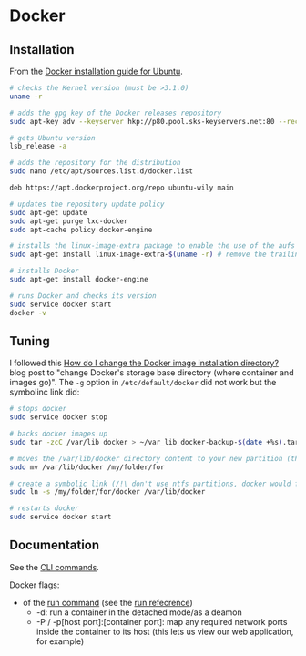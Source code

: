 # Docker
## Installation
From the [Docker installation guide for Ubuntu](https://docs.docker.com/engine/installation/ubuntulinux/).

```bash
# checks the Kernel version (must be >3.1.0)
uname -r

# adds the gpg key of the Docker releases repository
sudo apt-key adv --keyserver hkp://p80.pool.sks-keyservers.net:80 --recv-keys 58118E89F3A912897C070ADBF76221572C52609D

# gets Ubuntu version
lsb_release -a

# adds the repository for the distribution
sudo nano /etc/apt/sources.list.d/docker.list

deb https://apt.dockerproject.org/repo ubuntu-wily main

# updates the repository update policy
sudo apt-get update
sudo apt-get purge lxc-docker
sudo apt-cache policy docker-engine

# installs the linux-image-extra package to enable the use of the aufs storage driver
sudo apt-get install linux-image-extra-$(uname -r) # remove the trailing '-lowlatency'

# installs Docker
sudo apt-get install docker-engine

# runs Docker and checks its version
sudo service docker start
docker -v
```

## Tuning
I followed this 
[How do I change the Docker image installation directory?](https://forums.docker.com/t/how-do-i-change-the-docker-image-installation-directory/1169) blog post to "change Docker's storage base directory (where container and images go)". The `-g` option in `/etc/default/docker` did not work but the symbolinc link did:
```bash
# stops docker
sudo service docker stop

# backs docker images up
sudo tar -zcC /var/lib docker > ~/var_lib_docker-backup-$(date +%s).tar.gz

# moves the /var/lib/docker directory content to your new partition (the trailing /docker directory will be created)
sudo mv /var/lib/docker /my/folder/for

# create a symbolic link (/!\ don't use ntfs partitions, docker would freeze your system)
sudo ln -s /my/folder/for/docker /var/lib/docker

# restarts docker
sudo service docker start
```

## Documentation
See the [CLI commands](https://docs.docker.com/engine/reference/commandline/cli/).

Docker flags:
* of the [run command](https://docs.docker.com/engine/reference/commandline/run/) (see the [run refecrence](https://docs.docker.com/engine/reference/run/))
  * -d: run a container in the detached mode/as a deamon
  * -P / -p[host port]:[container port]: map any required network ports inside the container to its host (this lets us view our web application, for example)
